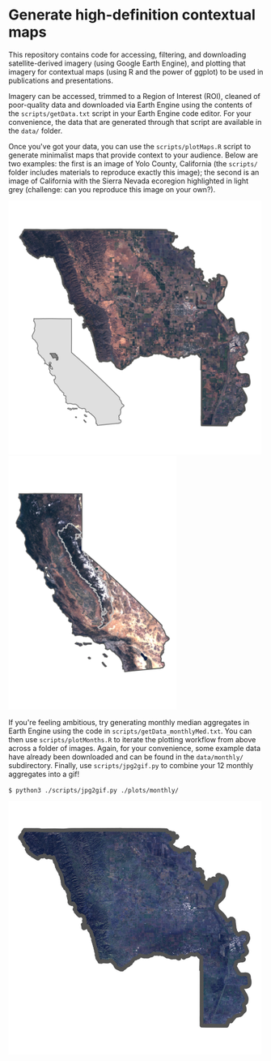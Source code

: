 # Generate high-definition contextual maps

This repository contains code for accessing, filtering, and downloading satellite-derived imagery (using Google Earth Engine), and plotting that imagery for contextual maps (using R and the power of ggplot) to be used in publications and presentations. 

Imagery can be accessed, trimmed to a Region of Interest (ROI), cleaned of poor-quality data and downloaded via Earth Engine using the contents of the `scripts/getData.txt` script in your Earth Engine code editor. For your convenience, the data that are generated through that script are available in the `data/` folder.

Once you've got your data, you can use the `scripts/plotMaps.R` script to generate minimalist maps that provide context to your audience. Below are two examples: the first is an image of Yolo County, California (the `scripts/` folder includes materials to reproduce exactly this image); the second is an image of California with the Sierra Nevada ecoregion highlighted in light grey (challenge: can you reproduce this image on your own?).

<img src="plots/contextPlot.jpg" alt="Map of Yolo County, CA" height="500"/>
<img src="examples/CA_context.jpg" alt="Map of CA with Sierra Ecoregion" height="500"/>

If you're feeling ambitious, try generating monthly median aggregates in Earth Engine using the code in `scripts/getData_monthlyMed.txt`. You can then use `scripts/plotMonths.R` to iterate the plotting workflow from above across a folder of images. Again, for your convenience, some example data have already been downloaded and can be found in the `data/monthly/` subdirectory. Finally, use `scripts/jpg2gif.py` to combine your 12 monthly aggregates into a gif!

`$ python3 ./scripts/jpg2gif.py ./plots/monthly/`

<img src="plots/monthly/Timelapse.gif" alt="Monthly timelapse of Yolo County" height="500"/>






